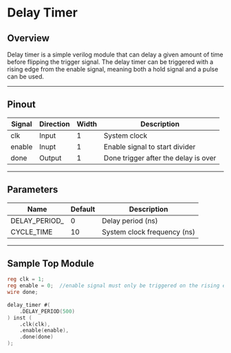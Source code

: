 # Delay Timer

## Overview
Delay timer is a simple verilog module that can delay a given amount of time before flipping the trigger signal. The delay timer can be triggered with a rising edge from the enable signal, meaning both a hold signal and a pulse can be used.

---

## Pinout

| Signal     | Direction | Width | Description                           |
|------------|-----------|-------|---------------------------------------|
| clk        | Input     | 1     | System clock                          |
| enable     | Inupt     | 1     | Enable signal to start divider        |
| done       | Output    | 1     | Done trigger after the delay is over  |

---

## Parameters
| Name         | Default | Description                 |
|--------------|---------|-----------------------------|
| DELAY_PERIOD_| 0       | Delay period (ns)           |
| CYCLE_TIME   | 10      | System clock frequency (ns) |

---

## Sample Top Module
```verilog
reg clk = 1;
reg enable = 0;  //enable signal must only be triggered on the rising edge of the clock
wire done;
    
delay_timer #(
    .DELAY_PERIOD(500)
) inst (
    .clk(clk),
    .enable(enable),
    .done(done)
);
